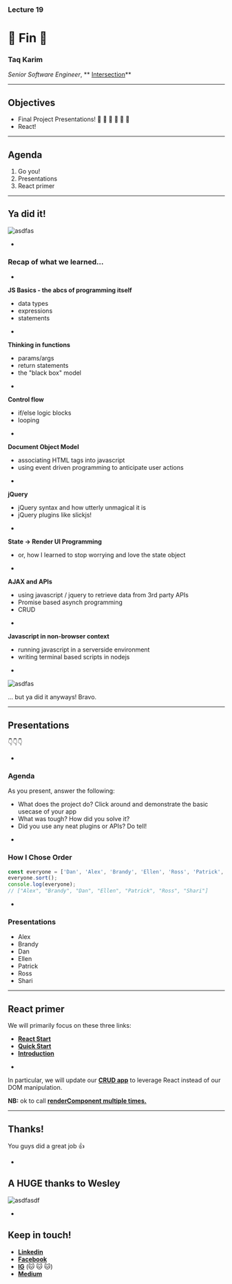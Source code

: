 ### Lecture 19
#  🙌 Fin  🙌 
### Taq Karim

*Senior Software Engineer*, ** [Intersection](https://www.intersection.com/)**

---

## Objectives

* Final Project Presentations! 🎉 🎈 🎂 🍾 🎊 🙌 
* React!

---


## Agenda

1. Go you!
2. Presentations
3. React primer

---

## Ya did it!

![asdfas](https://media0.giphy.com/media/J93sVmfYBtsRi/giphy.gif)

-

### Recap of what we learned...

-

**JS Basics - the abcs of programming itself**

* data types
* expressions
* statements

-

**Thinking in functions**

* params/args
* return statements
* the "black box" model

-

**Control flow**

* if/else logic blocks
* looping

-

**Document Object Model**

* associating HTML tags into javascript
* using event driven programming to anticipate user actions

-

**jQuery**

* jQuery syntax and how utterly unmagical it is
* jQuery plugins like slickjs!

-

**State -> Render UI Programming**

* or, how I learned to stop worrying and love the state object

-

**AJAX and APIs**

* using javascript / jquery to retrieve data from 3rd party APIs
* Promise based asynch programming
* CRUD

-

**Javascript in non-browser context**

* running javascript in a serverside environment
* writing terminal based scripts in nodejs

-

![asdfas](https://media1.giphy.com/media/j8nXhJ1fJM0wg/giphy.gif)

... but ya did it anyways! Bravo.

---
## Presentations

👇👇👇

-

### Agenda

As you present, answer the following:

* What does the project do? Click around and demonstrate the basic usecase of your app
* What was tough? How did you solve it?
* Did you use any neat plugins or APIs? Do tell!

-

### How I Chose Order

```js
const everyone = ['Dan', 'Alex', 'Brandy', 'Ellen', 'Ross', 'Patrick', 'Shari'];
everyone.sort();
console.log(everyone);
// ["Alex", "Brandy", "Dan", "Ellen", "Patrick", "Ross", "Shari"]
```

-

### Presentations

* Alex
* Brandy
* Dan
* Ellen
* Patrick
* Ross
* Shari

---

## React primer

We will primarily focus on these three links:

* **[React Start](https://reactjs.org/docs/try-react.html)**
* **[Quick Start](https://reactjs.org/docs/hello-world.html)**
* **[Introduction](https://reactjs.org/tutorial/tutorial.html)**

-

In particular, we will update our **[CRUD app](https://github.com/mottaquikarim/JavaScriptDevelopmentRemote/tree/master/Lecture_17/class_notes/crud)** to leverage React instead of our DOM manipulation.

**NB:** ok to call **[renderComponent multiple times.](https://stackoverflow.com/questions/25728314/pass-updated-data-to-root-component)**

---

## Thanks! 

You guys did a great job 👍

-

## A HUGE thanks to Wesley

![asdfasdf](https://media.giphy.com/media/NnGGHE0muVqpO/giphy.gif)

-

## Keep in touch!

* **[Linkedin](https://www.linkedin.com/in/mottaqui-karim-5b01212a/)**
* **[Facebook](https://www.facebook.com/taqkarim)**
* **[IG](https://www.instagram.com/taqqui.karim/)** (🐱 🐱 🐱)
* **[Medium](https://medium.com/@the_taqquikarim)**

